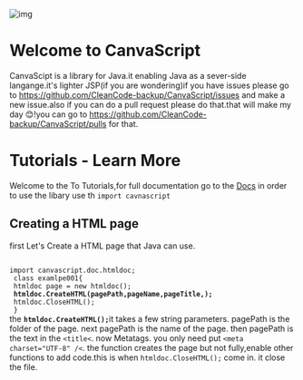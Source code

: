 
![img](https://upload.wikimedia.org/wikipedia/commons/0/01/CanvaScript.png "a tite")
# Welcome to CanvaScript
CanvaScipt is a library for Java.it enabling Java as a sever-side langange.it's lighter JSP(if you are wondering)if you have issues please go to
https://github.com/CleanCode-backup/CanvaScript/issues
and make a new issue.also if you can  do a pull request please do that.that will make my day 😊!you can go to
https://github.com/CleanCode-backup/CanvaScript/pulls for that.
# Tutorials - Learn More 
Welcome to the To Tutorials,for full documentation go to the <a href="Docs.md">Docs</a>
in order to use the libary use th <code>import cavnascript</code>
## Creating a HTML page
first Let's Create a HTML page that Java can use. 
 
<code>
import canvascript.doc.htmldoc;
 class examlpe001{
 htmldoc page = new htmldoc();
 <b>htmldoc.CreateHTML(pagePath,pageName,pageTitle,);</b>
 htmldoc.CloseHTML();
 }
</code>
the <code><b>htmldoc.CreateHTML();</b></code>it takes a few string parameters. pagePath is the folder of the page. next pagePath is the name of the page. then pagePath is the text in the <code>&lt;title&lt;</code>. now Metatags. you only need put <code>&lt;meta charset="UTF-8" /&lt;</code>. the function creates the page but not fully,enable other functions to add code.this is when <code>htmldoc.CloseHTML();</code> come in. it close the file.
